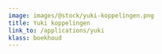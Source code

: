 ```yaml
---
image: images/@stock/yuki-koppelingen.png
title: Yuki koppelingen
link_to: /applications/yuki
klass: boekhoud
---
```

